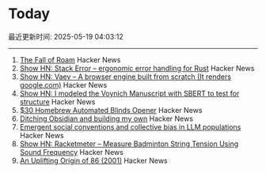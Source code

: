 # Today

最近更新时间: 2025-05-19 04:03:12

--- 
1. [The Fall of Roam](https://every.to/superorganizers/the-fall-of-roam) Hacker News
2. [Show HN: Stack Error – ergonomic error handling for Rust](https://github.com/gmcgoldr/stackerror) Hacker News
3. [Show HN: Vaev – A browser engine built from scratch (It renders google.com)](https://github.com/skift-org/vaev) Hacker News
4. [Show HN: I modeled the Voynich Manuscript with SBERT to test for structure](https://github.com/brianmg/voynich-nlp-analysis) Hacker News
5. [$30 Homebrew Automated Blinds Opener](https://sifter.org/~simon/journal/20240718.html) Hacker News
6. [Ditching Obsidian and building my own](https://amberwilliams.io/blogs/building-my-own-pkms) Hacker News
7. [Emergent social conventions and collective bias in LLM populations](https://www.science.org/doi/10.1126/sciadv.adu9368) Hacker News
8. [Show HN: Racketmeter – Measure Badminton String Tension Using Sound Frequency](https://www.racketmeter.com/) Hacker News
9. [An Uplifting Origin of 86 (2001)](https://muse.jhu.edu/article/2832) Hacker News
